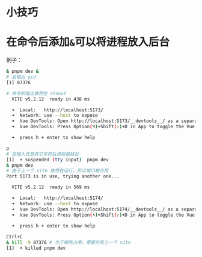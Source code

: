 # 小技巧
<p id="hQ1HpW2BJ8aGdsRbyEWG49">

# 在命令后添加`&`可以将进程放入后台

</p>

<p id="6SDVhipaK2mgB8jypvvyrd">

例子：

</p>

<p id="s8T1dsrimqBaLqPkQwQUUa">

```Bash
& pnpm dev &
# 会输出 pid
[1] 87376

# 命令的输出依然在 stdout
  VITE v5.2.12  ready in 438 ms

  ➜  Local:   http://localhost:5173/
  ➜  Network: use --host to expose
  ➜  Vue DevTools: Open http://localhost:5173/__devtools__/ as a separate window
  ➜  Vue DevTools: Press Option(⌥)+Shift(⇧)+D in App to toggle the Vue DevTools

  ➜  press h + enter to show help

p
# 在输入任意其它字符后进程被挂起
[1]  + suspended (tty input)  pnpm dev
& pnpm dev
# 由于上一个 vite 依然在运行，所以端口被占用
Port 5173 is in use, trying another one...

  VITE v5.2.12  ready in 569 ms

  ➜  Local:   http://localhost:5174/
  ➜  Network: use --host to expose
  ➜  Vue DevTools: Open http://localhost:5174/__devtools__/ as a separate window
  ➜  Vue DevTools: Press Option(⌥)+Shift(⇧)+D in App to toggle the Vue DevTools

  ➜  press h + enter to show help
  
Ctrl+C
& kill -9 87376 # 为了解除占用，需要杀死上一个 vite
[1]  + killed pnpm dev

```


</p>

<p id="hyDLA3hvcEr5ZXrQgQRRkj">



</p>
